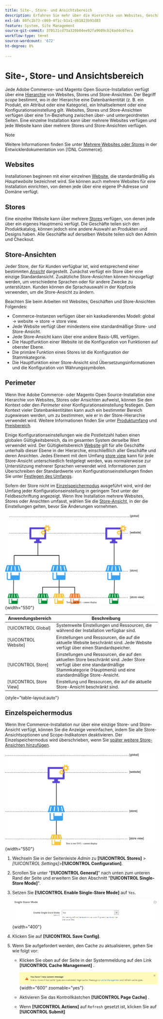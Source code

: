 ```yaml
---
title: Site-, Store- und Ansichtsbereich
description: Erfahren Sie mehr über die Hierarchie von Websites, Geschäften und Store-Ansichten, mit denen Sie Einkaufserlebnisse für Ihre Kunden bereitstellen können.
exl-id: 80fc1b73-c869-4f1c-b1a1-d61823b91d83
feature: System, Site Management
source-git-commit: 370131cd73a320b04ee92fa9609cb24ad4c07eca
workflow-type: tm+mt
source-wordcount: '672'
ht-degree: 0%

---
```


# Site-, Store- und Ansichtsbereich

Jede Adobe Commerce- und Magento Open Source-Installation verfügt über eine [Hierarchie](../stores-purchase/stores.md) von Websites, Stores und Store-Ansichten. Der Begriff _scope_ bestimmt, wo in der Hierarchie eine Datenbankentität (z. B. ein Produkt, ein Attribut oder eine Kategorie), ein Inhaltselement oder eine Konfigurationseinstellung gilt. Websites, Stores und Store-Ansichten verfügen über eine 1:n-Beziehung zwischen über- und untergeordneten Seiten. Eine einzelne Installation kann über mehrere Websites verfügen und jede Website kann über mehrere Stores und Store-Ansichten verfügen.

>[!NOTE]
>
>Weitere Informationen finden Sie unter [Mehrere Websites oder Stores](https://experienceleague.adobe.com/docs/commerce-operations/configuration-guide/multi-sites/ms-overview.html) in der Entwicklerdokumentation von [!DNL Commerce].

## Websites

Installationen beginnen mit einer einzelnen [Website](../stores-purchase/stores.md#add-websites), die standardmäßig als _Hauptwebsite_ bezeichnet wird. Sie können auch mehrere Websites für eine Installation einrichten, von denen jede über eine eigene IP-Adresse und Domäne verfügt.

## Stores

Eine einzelne Website kann über mehrere [Stores](../stores-purchase/stores.md#add-stores) verfügen, von denen jede über ein eigenes Hauptmenü verfügt. Die Geschäfte teilen sich den Produktkatalog, können jedoch eine andere Auswahl an Produkten und Designs haben. Alle Geschäfte auf derselben Website teilen sich den Admin und Checkout.

## Store-Ansichten

Jeder Store, der für Kunden verfügbar ist, wird entsprechend einer bestimmten _[Ansicht](../stores-purchase/store-views.md)_ dargestellt. Zunächst verfügt ein Store über eine einzige Standardansicht. Zusätzliche Store-Ansichten können hinzugefügt werden, um verschiedene Sprachen oder für andere Zwecke zu unterstützen. Kunden können die Sprachauswahl in der Kopfzeile verwenden, um die Store-Ansicht zu ändern.

Beachten Sie beim Arbeiten mit Websites, Geschäften und Store-Ansichten Folgendes:

- Commerce-Instanzen verfügen über ein kaskadierendes Modell: global → website → store → store view.
- Jede Website verfügt über mindestens eine standardmäßige Store- und Store-Ansicht.
- Jede Store-Ansicht kann über eine andere Basis-URL verfügen.
- Die Hauptfunktion einer Website ist die Konfiguration von Funktionen auf oberster Ebene.
- Die primäre Funktion eines Stores ist die Konfiguration der Stammkategorie.
- Die Hauptfunktion einer Store-Ansicht sind Übersetzungsinformationen und die Konfiguration von Währungssymbolen.

## Perimeter

Wenn Ihre Adobe Commerce- oder Magento Open Source-Installation eine Hierarchie von Websites, Stores oder Ansichten aufweist, können Sie den Kontext oder den _Perimeter_ einer Konfigurationseinstellung festlegen. Dem Kontext vieler Datenbankentitäten kann auch ein bestimmter Bereich zugewiesen werden, um zu bestimmen, wie er in der Store-Hierarchie verwendet wird. Weitere Informationen finden Sie unter [Produktumfang](../catalog/introduction.md#product-scope) und [Preisbereich](../catalog/catalog-price-scope.md).

Einige Konfigurationseinstellungen wie die Postleitzahl haben einen globalen Gültigkeitsbereich, da im gesamten System derselbe Wert verwendet wird. Der Gültigkeitsbereich [Website](../stores-purchase/stores.md#add-websites) gilt für alle Geschäfte unterhalb dieser Ebene in der Hierarchie, einschließlich aller Geschäfte und deren Ansichten. Jedes Element mit dem Umfang [store view](../stores-purchase/store-views.md) kann für jede Store-Ansicht unterschiedlich festgelegt werden, was normalerweise zur Unterstützung mehrerer Sprachen verwendet wird. Informationen zum Überschreiben der Standardwerte von Konfigurationseinstellungen finden Sie unter [Festlegen des Umfangs](../configuration-reference/scope-change.md#set-the-scope).

Sofern der Store nicht im [Einzelspeichermodus](#single-store-mode) ausgeführt wird, wird der Umfang jeder Konfigurationseinstellung in geringem Text unter der Feldbeschriftung angezeigt. Wenn Ihre Installation mehrere Websites, Stores oder Ansichten umfasst, wählen Sie die [Store-Ansicht](../stores-purchase/store-views.md), in der die Einstellungen gelten, bevor Sie Änderungen vornehmen.

![Hierarchie der Websites, Stores und Store-Ansichten](./assets/scope-multisite.svg){width="550"}

| Anwendungsbereich | Beschreibung |
|--- |--- |
| [!UICONTROL Global] | Systemweite Einstellungen und Ressourcen, die während der Installation verfügbar sind. |
| [!UICONTROL Website] | Einstellungen und Ressourcen, die auf die aktuelle Website beschränkt sind. Jede Website verfügt über einen Standardspeicher. |
| [!UICONTROL Store] | Einstellungen und Ressourcen, die auf den aktuellen Store beschränkt sind. Jeder Store verfügt über eine standardmäßige Stammkategorie (Hauptmenü) und eine standardmäßige Store-Ansicht. |
| [!UICONTROL Store View] | Einstellung und Ressourcen, die auf die aktuelle Store-Ansicht beschränkt sind. |

{style="table-layout:auto"}

## Einzelspeichermodus

Wenn Ihre Commerce-Installation nur über eine einzige Store- und Store-Ansicht verfügt, können Sie die Anzeige vereinfachen, indem Sie alle Store-Ansichtsoptionen und Scope-Indikatoren deaktivieren. Der Einzelspeichermodus wird überschrieben, wenn Sie [später weitere Store-Ansichten hinzufügen](../stores-purchase/store-views.md).

![Umfang - Einzelansicht](./assets/scope-single-view.svg){width="550"}

1. Wechseln Sie in der Seitenleiste _Admin_ zu **[!UICONTROL Stores]** > _[!UICONTROL Settings]_>**[!UICONTROL Configuration]**.

1. Scrollen Sie unter &quot;**[!UICONTROL General]**&quot; nach unten zum unteren Rand der Seite und erweitern Sie den Abschnitt &quot;**[!UICONTROL Single-Store Mode]**&quot;.

1. Setzen Sie **[!UICONTROL Enable Single-Store Mode]** auf `Yes`.

   ![Allgemeine Konfiguration - Einzelspeichermodus aktivieren](./assets/general-single-store-mode.png){width="400"}

1. Klicken Sie auf **[!UICONTROL Save Config]**.

1. Wenn Sie aufgefordert werden, den Cache zu aktualisieren, gehen Sie wie folgt vor:

   - Klicken Sie oben auf der Seite in der Systemmeldung auf den Link **[!UICONTROL Cache Management]** .

     ![Systemmeldung - Cache-Verwaltung](../catalog/assets/msg-cache-management.png){width="600" zoomable="yes"}

   - Aktivieren Sie das Kontrollkästchen **[!UICONTROL Page Cache]** .

   - Wenn **[!UICONTROL Actions]** auf `Refresh` gesetzt ist, klicken Sie auf **[!UICONTROL Submit]**
